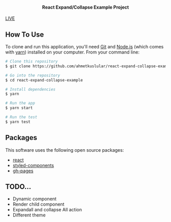 
<h4 align="center"> React Expand/Collapse Example Project </h4>


[LIVE](https://github.com/ahmetkuslular/react-expand-collapse-example.git)

## How To Use

To clone and run this application, you'll need [Git](https://git-scm.com) and [Node.js](https://nodejs.org/en/download/) (which comes with [yarn](https://yarnpkg.com)) installed on your computer. From your command line:

```bash
# Clone this repository
$ git clone https://github.com/ahmetkuslular/react-expand-collapse-example.git

# Go into the repository
$ cd react-expand-collapse-example

# Install dependencies
$ yarn

# Run the app
$ yarn start

# Run the test
$ yarn test
```

## Packages

This software uses the following open source packages:

- [react](https://reactjs.org/)
- [styled-components](https://www.styled-components.com/)
- [gh-pages](https://pages.github.com/)


## TODO...
- Dynamic component
- Render child component
- Expandall and collapse All action
- Different theme


